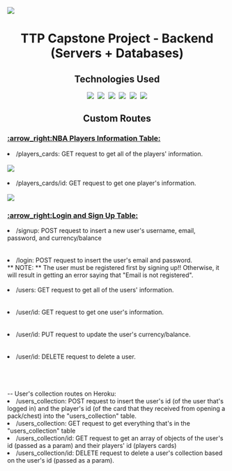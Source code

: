 <a href="https://ttp-capstone-project-backend.herokuapp.com/"> <img src="https://img.shields.io/website-up-down-blue-red/http/monip.org.svg"/> </a>

<h1 align="center"> TTP Capstone Project - Backend (Servers + Databases) </h1>

<h2 align="center">  Technologies Used  </h3>
<div align="center">
  <kbd> <img src="https://img.shields.io/badge/javascript-%23323330.svg?style=for-the-badge&logo=javascript&logoColor=%23F7DF1E" /> </kbd>
  <kbd> <img src="https://img.shields.io/badge/node.js-6DA55F?style=for-the-badge&logo=node.js&logoColor=white" /> </kbd>
  <kbd> <img src="https://img.shields.io/badge/express.js-%23404d59.svg?style=for-the-badge&logo=express&logoColor=%2361DAFB" /> </kbd>
  <kbd> <img src="https://img.shields.io/badge/postgres-%23316192.svg?style=for-the-badge&logo=postgresql&logoColor=white" /> </kbd>
  <kbd> <img src="https://img.shields.io/badge/Postman-FF6C37?style=for-the-badge&logo=postman&logoColor=white" /> </kbd>
  <kbd> <a href="https://ttp-capstone-project-backend.herokuapp.com/"> <img src="https://img.shields.io/badge/Deployed%20on%20Heroku-430098?style=for-the-badge&logo=heroku&logoColor=white" /> </a> </kbd>
</div>

<h2 align="center"> Custom Routes </h2>
    <div>
        <h3> <ins>:arrow_right:NBA Players Information Table:</ins> </h3>
        <li>/players_cards: GET request to get all of the players' information.</li>
        <br/>
        <img src="https://user-images.githubusercontent.com/59656591/156496571-ef59e681-c33c-4d5b-aaea-06977b14556f.PNG">
        <br/>
        <br/>
        <li>/players_cards/id: GET request to get one player's information.</li>
        <br/>
        <img src="https://user-images.githubusercontent.com/59656591/156496724-44cc32b5-5b9b-4645-92c6-b078ffa4cde5.PNG">
    </div>

  <h3> <ins>:arrow_right:Login and Sign Up Table:</ins> </h3>
  <li>/signup: POST request to insert a new user's username, email, password, and currency/balance</li>
  <br/>
  <img src="">
  <br/>
  <br/>
  <li>/login: POST request to insert the user's email and password.</li>
  ** NOTE: ** The user must be registered first by signing up!! Otherwise, it will result in getting an error saying that "Email is not registered".
  <br/>
  <img src="">
  <br/>
  <br/>
  <li>/users: GET request to get all of the users' information.</li>
  <br/>
  <img src="">
  <br/>
  <br/>
  <li>/user/id: GET request to get one user's information.</li>
  <br/>
  <img src="">
  <br/>
  <br/>
  <li>/user/id: PUT request to update the user's currency/balance.</li>
  <br/>
  <img src="">
  <br/>
  <br/>
  <li>/user/id: DELETE request to delete a user.</li>
  <br/>
  <img src="">
  <br/>
  <br/>


</div>
  <br>
  <br>
<div>
  -- User's collection routes on Heroku:
  <li>/users_collection: POST request to insert the user's id (of the user that's logged in) and the player's id (of the card that they received from opening a pack/chest) into the "users_collection" table.</li>
  <li>/users_collection: GET request to get everything that's in the "users_collection" table</li>
  <li>/users_collection/id: GET request to get an array of objects of the user's id (passed as a param) and their players' id (players cards)</li>
  <li>/users_collection/id: DELETE request to delete a user's collection based on the user's id (passed as a param).</li>
</div>
